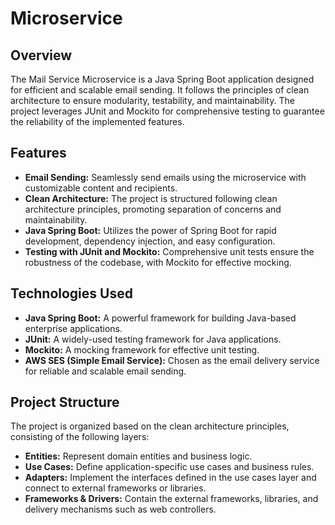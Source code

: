 # Microservice

## Overview
The Mail Service Microservice is a Java Spring Boot application designed for efficient and scalable email sending. It follows the principles of clean architecture to ensure modularity, testability, and maintainability. 
The project leverages JUnit and Mockito for comprehensive testing to guarantee the reliability of the implemented features.

## Features
- **Email Sending:** Seamlessly send emails using the microservice with customizable content and recipients.
- **Clean Architecture:** The project is structured following clean architecture principles, promoting separation of concerns and maintainability.
- **Java Spring Boot:** Utilizes the power of Spring Boot for rapid development, dependency injection, and easy configuration.
- **Testing with JUnit and Mockito:** Comprehensive unit tests ensure the robustness of the codebase, with Mockito for effective mocking.

## Technologies Used
- **Java Spring Boot:** A powerful framework for building Java-based enterprise applications.
- **JUnit:** A widely-used testing framework for Java applications.
- **Mockito:** A mocking framework for effective unit testing.
- **AWS SES (Simple Email Service):** Chosen as the email delivery service for reliable and scalable email sending.

## Project Structure
The project is organized based on the clean architecture principles, consisting of the following layers:
- **Entities:** Represent domain entities and business logic.
- **Use Cases:** Define application-specific use cases and business rules.
- **Adapters:** Implement the interfaces defined in the use cases layer and connect to external frameworks or libraries.
- **Frameworks & Drivers:** Contain the external frameworks, libraries, and delivery mechanisms such as web controllers.

